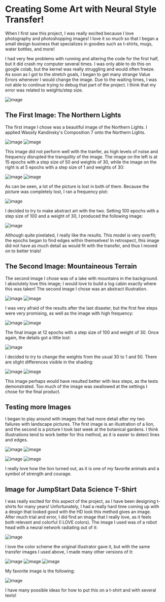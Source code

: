 # Creating Some Art with Neural Style Transfer!
When I first saw this project, I was really excited because I love photography and photoshopping images! I love it so much so that I began a small design business that specializes in goodies such as t-shirts, mugs, water bottles, and more!

I had very few problems with running and altering the code for the first half, but it did crash my computer several times. I was only able to do this on google colab, but the kernel was really struggling and would often freeze. As soon as I got to the stretch goals, I began to get many strange Value Errors whenever I would change the image. Due to the waiting times, I was not able to continue trying to debug that part of the project. I think that my error was related to weights/step size.

![image](https://user-images.githubusercontent.com/67920563/87859097-c1649980-c900-11ea-9165-3a44a4d51736.png)

## The First Image: The Northern Lights
The first image I chose was a beautiful image of the Northern Lights. I applied Wassily Kandinsky's Composition 7 onto the Northern Lights.

![image](https://user-images.githubusercontent.com/67920563/87855744-4f805600-c8e8-11ea-9de9-cef5c11c28c6.png)
![image](https://user-images.githubusercontent.com/67920563/87858309-fb32a180-c8fa-11ea-96aa-ac2a29c7a5cd.png)

This image did not perform well with the tranfer, as high levels of noise and frequency disrupted the tranquility of the image. The image on the left is at 15 epochs with a step size of 50 and weights of 30, while the image on the right is at 5 epochs with a step size of 1 and weights of 30:

![image](https://user-images.githubusercontent.com/67920563/87858233-6af45c80-c8fa-11ea-9fb9-be5eb5d10b3f.png)
![image](https://user-images.githubusercontent.com/67920563/87858270-b73f9c80-c8fa-11ea-8841-de3ce57e0c71.png)

As can be seen, a lot of the picture is lost in both of them. Because the picture was completely lost, I ran a frequency plot:

![image](https://user-images.githubusercontent.com/67920563/87858400-9e83b680-c8fb-11ea-82a9-d590413f662c.png)

I decided to try to make abstract art with the two. Setting 100 epochs with a step size of 100 and a weight of 30, I produced the following image:

![image](https://user-images.githubusercontent.com/67920563/87858358-49e03b80-c8fb-11ea-9993-1569ae593845.png)

Although quite pixelated, I really like the results. This model is very overfit; the epochs began to find edges within themselves! In retrospect, this image did not have as much detail as would fit with the transfer, and thus I moved on to better trials!

## The Second Image: Mountaineous Terrain
The second image I chose was of a lake with mountains in the background. I absolutely love this image; I would love to build a log cabin exactly where this was taken! The second image I chose was an abstract illustration.

![image](https://user-images.githubusercontent.com/67920563/87857086-f3baca80-c8f1-11ea-8faf-d3ee84e136a0.png)
![image](https://user-images.githubusercontent.com/67920563/87857091-fae1d880-c8f1-11ea-8938-2884ccd5b35c.png)

I was very afraid of the results after the last disaster, but the first few steps were very promising, as well as the image with high frequency:

![image](https://user-images.githubusercontent.com/67920563/87858483-3aadbd80-c8fc-11ea-9828-e87cd1bc9dfa.png)
![image](https://user-images.githubusercontent.com/67920563/87858541-95dfb000-c8fc-11ea-8516-c060241dffa1.png)

The final image at 12 epochs with a step size of 100 and weight of 30. Once again, the details got a little lost:

![image](https://user-images.githubusercontent.com/67920563/87858605-11416180-c8fd-11ea-80a8-684b115be086.png)

I decided to try to change the weights from the usual 30 to 1 and 50. There are slight differences visible in the shading:

![image](https://user-images.githubusercontent.com/67920563/87858620-3a61f200-c8fd-11ea-86dc-c195d8490d1c.png)
![image](https://user-images.githubusercontent.com/67920563/87858637-61202880-c8fd-11ea-9cac-491aea3e2e3f.png)

This image perhaps would have resulted better with less steps, as the tests demonstrated. Too much of the image was swallowed at the settings I chose for the final product.

## Testing more Images
I began to play around with images that had more detail after my two failures with landscape pictures. The first image is an illustration of a lion, and the second is a picture I took last week at the botanical gardens. I think illustrations tend to work better for this method, as it is easier to detect lines and edges.

![image](https://user-images.githubusercontent.com/67920563/87858714-e1df2480-c8fd-11ea-8e67-48c437890acb.png)
![image](https://user-images.githubusercontent.com/67920563/87858717-e60b4200-c8fd-11ea-8d1b-a992da533ef6.png)

![image](https://user-images.githubusercontent.com/67920563/87858720-eefc1380-c8fd-11ea-87ca-56acf2ae4967.png)
![image](https://user-images.githubusercontent.com/67920563/87858726-fa4f3f00-c8fd-11ea-9a36-ed27c29a6458.png)

I really love how the lion turned out, as it is one of my favorite animals and a symbol of strength and courage.

## Image for JumpStart Data Science T-Shirt
I was really excited for this aspect of the project, as I have been designing t-shirts for many years! Unfortunately, I had a really hard time coming up with a design that looked good with the HD look this method gives an image. After much trial and error, I did find an image that I really love, as it feels both relevant and colorful (I LOVE colors). The image I used was of a robot head with a neural network radiating out of it:

![image](https://user-images.githubusercontent.com/67920563/87858895-29b27b80-c8ff-11ea-8bca-49595751b458.png)

I love the color scheme the original illustrator gave it, but with the same transfer images I used above, I made many other versions of it:

![image](https://user-images.githubusercontent.com/67920563/87858937-9594e400-c8ff-11ea-833d-ae6a595a05d3.png)
![image](https://user-images.githubusercontent.com/67920563/87858946-ad6c6800-c8ff-11ea-84c7-a0d6e87c1831.png)
![image](https://user-images.githubusercontent.com/67920563/87858948-b4937600-c8ff-11ea-97ee-e4fec1659260.png)

My favorite image is the following:

![image](https://user-images.githubusercontent.com/67920563/87858967-e0166080-c8ff-11ea-8368-3d807cc5b662.png)

I have many possible ideas for how to put this on a t-shirt and with several texts!
